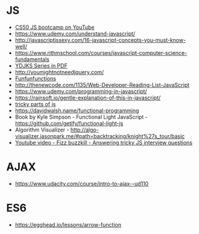 # JS

* [CS50 JS bootcamp on YouTube](https://www.youtube.com/playlist?list=PLxfArCURpD2CtCDrjdl1dd4XDm9XzVh1e)
* https://www.udemy.com/understand-javascript/
* http://javascriptissexy.com/16-javascript-concepts-you-must-know-well/
* https://www.rithmschool.com/courses/javascript-computer-science-fundamentals
* [YDJKS Series in PDF](https://www.gitbook.com/book/maximdenisov/you-don-t-know-js/details)
* http://youmightnotneedjquery.com/
* [Funfunfunctions](https://www.youtube.com/channel/UCO1cgjhGzsSYb1rsB4bFe4Q)
* http://thenewcode.com/1135/Web-Developer-Reading-List-JavaScript
* https://www.udemy.com/programming-in-javascript/
* https://rainsoft.io/gentle-explanation-of-this-in-javascript/
* [tricky parts of js](https://www.youtube.com/watch?v=cMxI8n393ZM)
* https://davidwalsh.name/functional-programming
* Book by Kyle Simpson - Functional Light JavaScript - https://github.com/getify/functional-light-js
* Algorithm Visualizer - http://algo-visualizer.jasonpark.me/#path=backtracking/knight%27s_tour/basic
* [Youtube video - Fizz buzzkill - Answering tricky JS interview questions](https://www.youtube.com/watch?v=cMxI8n393ZM)

# AJAX
* https://www.udacity.com/course/intro-to-ajax--ud110

# ES6
* https://egghead.io/lessons/arrow-function

